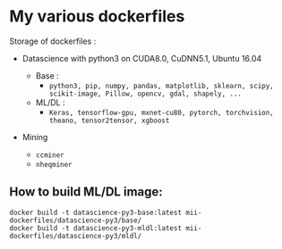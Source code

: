 # My various dockerfiles

Storage of dockerfiles :

- Datascience with python3 on CUDA8.0, CuDNN5.1, Ubuntu 16.04  
  - Base :
    - `python3, pip, numpy, pandas, matplotlib, sklearn, scipy, scikit-image, Pillow, opencv, gdal, shapely, ...`
  - ML/DL :
    - `Keras, tensorflow-gpu, mxnet-cu80, pytorch, torchvision, theano, tensor2tensor, xgboost`
  
- Mining 
  - `ccminer`
  - `nheqminer`

## How to build ML/DL image:

```
docker build -t datascience-py3-base:latest mii-dockerfiles/datascience-py3/base/
docker build -t datascience-py3-mldl:latest mii-dockerfiles/datascience-py3/mldl/
```
